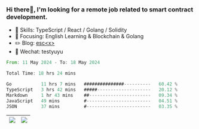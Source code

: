 ### Hi there👋, I'm looking for a remote job related to smart contract development.


- 🔨 Skills: TypeScript / React / Golang / Solidity
- 🎯 Focusing: English Learning & Blockchain & Golang
- ✏️ Blog: [esc\<x\>](https://escx.github.io)
- 💬 Wechat: testyuyu


<!--START_SECTION:waka-->

```rust
From: 11 May 2024 - To: 18 May 2024

Total Time: 18 hrs 24 mins

Go           11 hrs 7 mins   ###############----------   60.42 %
TypeScript   3 hrs 42 mins   #####--------------------   20.12 %
Markdown     1 hr 43 mins    ##-----------------------   09.34 %
JavaScript   49 mins         #------------------------   04.51 %
JSON         37 mins         #------------------------   03.35 %
```

<!--END_SECTION:waka-->


| <img align="center" src="https://github-readme-stats.vercel.app/api/?username=escX&show_icons=true&theme=buefy&hide_border=true&card_width=500" /> | <img align="center" src="https://github-readme-stats.vercel.app/api/top-langs/?username=escX&layout=compact&theme=buefy&hide_border=true&card_width=500" /> |
| ------------- | ------------- |
